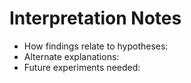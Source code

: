 # Interpretation Notes

- How findings relate to hypotheses:
- Alternate explanations:
- Future experiments needed:
